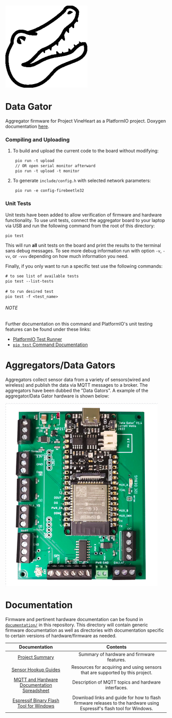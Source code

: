 ![gator pic](documentation/images/alligator_icon_256.png)
# Data Gator
Aggregator firmware for Project VineHeart as a PlatformIO project. Doxygen documentation [here](html/index.html).

### Compiling and Uploading
1. To build and upload the current code to the board without modifying:

        pio run -t upload
        // OR open serial monitor afterward
        pio run -t upload -t monitor

2. To generate `include/config.h` with selected network parameters:

        pio run -e config-firebeetle32


### Unit Tests

Unit tests have been added to allow verification of firmware and hardware functionality. To use unit tests, connect the aggregator board to your laptop via USB and run the following command from the root of this directory:

    pio test

This will run **all** unit tests on the board and print the results to the terminal sans debug messages. To see more debug information run with option `-v`, `-vv`, or `-vvv` depending on how much information you need.

Finally, if you only want to run a specific test use the following commands:

    # to see list of available tests
    pio test --list-tests

    # to run desired test 
    pio test -f <test_name>

###### NOTE
Further documentation on this command and PlatformIO's unit testing features can be found under these links:

* [PlatformIO Test Runner](https://docs.platformio.org/en/latest/advanced/unit-testing/runner.html)
* [`pio test` Command Documentation](https://docs.platformio.org/en/latest/advanced/unit-testing/runner.html)


# Aggregators/Data Gators
Aggregators collect sensor data from a variety of sensors(wired and wireless) and publish the data via MQTT messages to a broker. The aggregators have been dubbed the "Data Gators". A example of the aggregator/Data Gator hardware is shown below:

![aggregator - Data Gator v1.4](documentation/images/datagator_1-4.png)


# Documentation
Firmware and pertinent hardware documentation can be found in [`documentation/`](documentation/README.md) in this repository. This directory will contain generic firmware documentation as well as directories with documentation specific to certain versions of hardware/firmware as needed.

| Documentation | Contents | 
| :---: | :---: | 
| [Project Summary](documentation/README.md) | Summary of hardware and firmware features. |
| [Sensor Hookup Guides](documentation/sensors_and_wiring/README.md) | Resources for acquiring and using sensors that are supported by this project. |
| [MQTT and Hardware Documentation Spreadsheet](documentation/MQTT_Hardware_Documentation.xlsx) | Description of MQTT topics and hardware interfaces. |
| [Espressif Binary Flash Tool for Windows](documentation/Espressif_Flash_Download_Tool.md) | Download links and guide for how to flash firmware releases to the hardware using Espressif's flash tool for Windows. |


